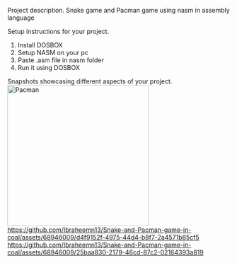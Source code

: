 
Project description.
Snake game and Pacman game using nasm in assembly language

Setup instructions for your project.
1. Install DOSBOX
2. Setup NASM on your pc
3. Paste .asm file in nasm folder
4. Run it using DOSBOX

Snapshots showcasing different aspects of your project.
<img width="319" alt="Pacman" src="https://github.com/Ibraheemn13/Snake-and-Pacman-game-in-coal/assets/68946009/5a6ba6ff-3470-4697-a8a7-dbd4517b2266">
https://github.com/Ibraheemn13/Snake-and-Pacman-game-in-coal/assets/68946009/d4f9152f-4975-44d4-b8f7-2a4571b85cf5
https://github.com/Ibraheemn13/Snake-and-Pacman-game-in-coal/assets/68946009/25baa830-2179-46cd-87c2-02164393a819
